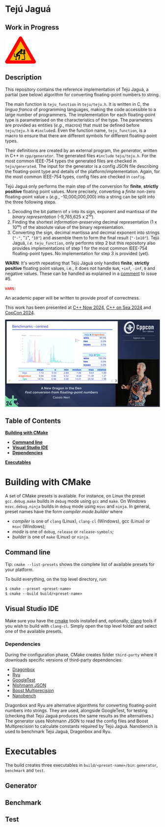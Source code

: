 # Tejú Jaguá

## Work in Progress

![Work in progress](resources/wip.png "Work in progress")

## Description

This repository contains the reference implementation of Tejú Jaguá, a partial (see below) algorithm for converting floating-point numbers to string.

The main function is `teju_function` in `teju/teju.h`.
It is written in C, the *lingua franca* of programming languages, making the code accessible to a large number of programmers.
The implementation for each floating-point type is parameterised on the characteristics of the type.
The parameters are provided as entities (*e.g.*, macros) that must be defined before `teju/teju.h` is `#include`d.
Even the function name, `teju_function`, is a macro to ensure that there are different symbols for different floating-point types.

Their definitions are created by an external program, the _generator_, written in C++ in `cpp/generator`.
The generated files `#include` `teju/teju.h`.
For the most common IEEE-754 types the generated files are checked in `teju/generated`.
The input for the generator is a config JSON file describing the floating-point type and details of the platform/implementation.
Again, for the most common IEEE-754 types, config files are checked in `config`.

Tejú Jaguá only performs the main step of the conversion for **finite**, **strictly positive** floating point values. More precisely, converting a *finite* non-zero floating-point value `x` (*e.g.*, -10,000,000,000) into a string can be split into the three following steps.
1. Decoding the bit pattern of `x` into its sign, exponent and mantissa of *the binary representation* (-9,765,625 x 2¹⁰).
2. Finding the shortest *information-preserving* decimal representation (1 x 10¹⁰) of the absolute value of the binary representation.
3. Converting the sign, decimal mantissa and decimal exponent into strings (`"-"`, "`1`", `"10"`) and assemble them to form the final result (`"-1e10"`).
Tejú Jaguá, *i.e.* `teju_function`, only performs step 2 but this repository also provides implementations of step 1 for the most common IEEE-754 floating-point types.
No implementation for step 3 is provided (yet).

**WARN**: It's worth repeating that Tejú Jaguá only handles **finite**, **strictly positive** floating point values, i.e., it does not handle `NaN`, `+inf`, `-inf`, `0` and negative values. These can be handled as explained in a [comment](https://github.com/cassioneri/teju_jagua/issues/5#issuecomment-2869821061) to issue #5.

<code style="color : red">WARN:</code>

An academic paper will be written to provide proof of correctness.

This work has been presented at [C++ Now 2024](https://www.youtube.com/watch?v=w0WrRdW7eqg),
[C++ on Sea 2024](https://www.youtube.com/watch?v=cEDo44i9imU)
and [CppCon 2024](https://www.youtube.com/watch?v=fPZ1ZdA7Iwc).

[![CppCon 2024 talk on Tejú Jaguá](resources/cppcon.png)](https://www.youtube.com/watch?v=fPZ1ZdA7Iwc)

## Table of Contents

**[Building with CMake](#building-with-cmake)**<br>

  * **[Command line](#command-line)**
  * **[Visual Studio IDE](#visual-studio-ide)**
  * **[Dependencies](#dependencies)**

**[Executables](#executables)**<br>

# Building with CMake

A set of CMake presets is available. For instance, on Linux the preset
`gcc.debug.make` builds in `debug` mode using `gcc` and `make`. On Windows
`msvc.debug.ninja` builds in `debug` mode using `msvc` and `ninja`. In general,
preset names have the form *compiler*.*mode*.*builder* where

* *compiler* is one of `clang` (Linux), `clang-cl` (Windows), gcc (Linux) or
`msvc` (Windows);
* *mode* is one of `debug`, `release` or `release-symbols`;
* *builder* is one of `make` (Linux) or `ninja`.

## Command line

Tip: `cmake --list-presets` shows the complete list of available presets for your platform.

To build everything, on the top level directory, run:
```
$ cmake --preset <preset-name>
$ cmake --build build/<preset-name>
```

## Visual Studio IDE

Make sure you have the
[cmake](https://learn.microsoft.com/en-us/cpp/build/cmake-projects-in-visual-studio?view=msvc-170)
tools installed and, optionally,
[clang](https://learn.microsoft.com/en-us/cpp/build/clang-support-msbuild?view=msvc-170)
tools if you wish to build with `clang-cl`. Simply open the top level
folder and select one of the available presets.

### Dependencies

During the configuration phase, CMake creates folder `third-party` where it downloads specific versions of third-party dependencies:
* [Dragonbox](https://github.com/jk-jeon/dragonbox)
* [Ryu](https://github.com/ulfjack/ryu)
* [GoogleTest](https://github.com/google/googletest)
* [Nlohmann JSON](https://github.com/nlohmann/json)
* [Boost Multiprecision](https://github.com/boostorg/multiprecision)
* [Nanobench](https://github.com/martinus/nanobench)

Dragonbox and Ryu are alternative algorithms for converting floating-point numbers into strings.
They are used, alongside GoogleTest, for testing (checking that Tejú Jaguá produces the same results as the alternatives.)
The generator uses Nlohmann JSON to read the config files and Boost Multiprecision to calculate constants required by Tejú Jaguá.
Nanobench is used to benchmark Tejú Jaguá, Dragonbox and Ryu.

# Executables

The build creates three executables in `build/<preset-name>/bin`: `generator`, `benchmark` and `test`.

## Generator

## Benchmark

## Test

